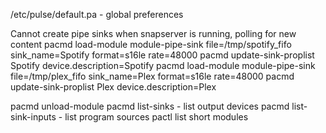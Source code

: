 /etc/pulse/default.pa - global preferences

Cannot create pipe sinks when snapserver is running, polling for new content
pacmd load-module module-pipe-sink file=/tmp/spotify_fifo sink_name=Spotify format=s16le rate=48000
pacmd update-sink-proplist Spotify device.description=Spotify
pacmd load-module module-pipe-sink file=/tmp/plex_fifo sink_name=Plex format=s16le rate=48000
pacmd update-sink-proplist Plex device.description=Plex

pacmd unload-module
pacmd list-sinks - list output devices
pacmd list-sink-inputs - list program sources
pactl list short modules
